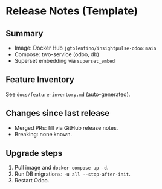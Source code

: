 # Release Notes (Template)

## Summary
- Image: Docker Hub `jgtolentino/insightpulse-odoo:main`
- Compose: two-service (odoo, db)
- Superset embedding via `superset_embed`

## Feature Inventory
See `docs/feature-inventory.md` (auto-generated).

## Changes since last release
- Merged PRs: fill via GitHub release notes.
- Breaking: none known.

## Upgrade steps
1. Pull image and `docker compose up -d`.
2. Run DB migrations: `-u all --stop-after-init`.
3. Restart Odoo.
